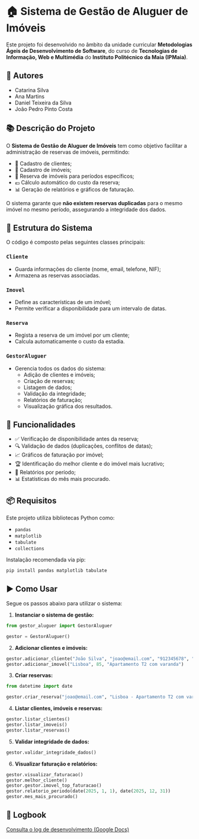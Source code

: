 # 🏠 Sistema de Gestão de Aluguer de Imóveis

Este projeto foi desenvolvido no âmbito da unidade curricular **Metodologias Ágeis de Desenvolvimento de Software**, do curso de **Tecnologias de Informação, Web e Multimédia** do **Instituto Politécnico da Maia (IPMaia)**.

## 👥 Autores
- Catarina Silva  
- Ana Martins  
- Daniel Teixeira da Silva  
- João Pedro Pinto Costa  

## 📚 Descrição do Projeto

O **Sistema de Gestão de Aluguer de Imóveis** tem como objetivo facilitar a administração de reservas de imóveis, permitindo:

- 📇 Cadastro de clientes;
- 🏡 Cadastro de imóveis;
- 📆 Reserva de imóveis para períodos específicos;
- 💶 Cálculo automático do custo da reserva;
- 📊 Geração de relatórios e gráficos de faturação.

O sistema garante que **não existem reservas duplicadas** para o mesmo imóvel no mesmo período, assegurando a integridade dos dados.

## 🧱 Estrutura do Sistema

O código é composto pelas seguintes classes principais:

### `Cliente`
- Guarda informações do cliente (nome, email, telefone, NIF);
- Armazena as reservas associadas.

### `Imovel`
- Define as características de um imóvel;
- Permite verificar a disponibilidade para um intervalo de datas.

### `Reserva`
- Regista a reserva de um imóvel por um cliente;
- Calcula automaticamente o custo da estadia.

### `GestorAluguer`
- Gerencia todos os dados do sistema:
  - Adição de clientes e imóveis;
  - Criação de reservas;
  - Listagem de dados;
  - Validação da integridade;
  - Relatórios de faturação;
  - Visualização gráfica dos resultados.

## 🧪 Funcionalidades

- ✅ Verificação de disponibilidade antes da reserva;
- 🔍 Validação de dados (duplicações, conflitos de datas);
- 📈 Gráficos de faturação por imóvel;
- 🏆 Identificação do melhor cliente e do imóvel mais lucrativo;
- 📅 Relatórios por período;
- 📊 Estatísticas do mês mais procurado.

## 📦 Requisitos

Este projeto utiliza bibliotecas Python como:

- `pandas`
- `matplotlib`
- `tabulate`
- `collections`

Instalação recomendada via pip:

```bash
pip install pandas matplotlib tabulate
```

## ▶️ Como Usar

Segue os passos abaixo para utilizar o sistema:

1. **Instanciar o sistema de gestão:**
```python
from gestor_aluguer import GestorAluguer

gestor = GestorAluguer()
```

2. **Adicionar clientes e imóveis:**
```python
gestor.adicionar_cliente("João Silva", "joao@email.com", "912345678", "123456789")
gestor.adicionar_imovel("Lisboa", 85, "Apartamento T2 com varanda")
```

3. **Criar reservas:**
```python
from datetime import date

gestor.criar_reserva("joao@email.com", "Lisboa - Apartamento T2 com varanda", date(2025, 7, 1), date(2025, 7, 10))
```

4. **Listar clientes, imóveis e reservas:**
```python
gestor.listar_clientes()
gestor.listar_imoveis()
gestor.listar_reservas()
```

5. **Validar integridade de dados:**
```python
gestor.validar_integridade_dados()
```

6. **Visualizar faturação e relatórios:**
```python
gestor.visualizar_faturacao()
gestor.melhor_cliente()
gestor.gestor.imovel_top_faturacao()
gestor.relatorio_periodo(date(2025, 1, 1), date(2025, 12, 31))
gestor.mes_mais_procurado()
```

## 📝 Logbook

[Consulta o log de desenvolvimento (Google Docs)](https://docs.google.com/document/d/1ARa5t2Dxl0LvPMn40caitLQuUNPLj3jOobCxl6A-NW8/edit?usp=sharing)
